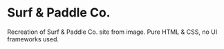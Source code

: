# Surf & Paddle Co.

Recreation of Surf & Paddle Co. site from image.
Pure HTML & CSS, no UI frameworks used.
